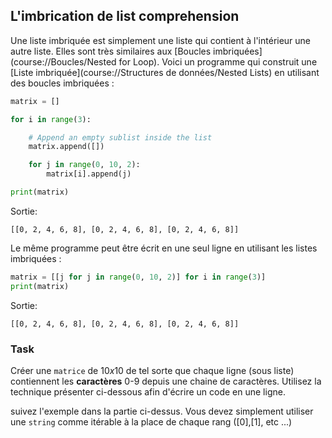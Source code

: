 ## L'imbrication de list comprehension

Une liste imbriquée est simplement une liste qui contient à l'intérieur une autre liste.
Elles sont très similaires aux [Boucles imbriquées](course://Boucles/Nested for Loop).
Voici un programme qui construit une [Liste imbriquée](course://Structures de données/Nested Lists) en utilisant 
des boucles imbriquées :

```python
matrix = []

for i in range(3):

    # Append an empty sublist inside the list
    matrix.append([])

    for j in range(0, 10, 2):
        matrix[i].append(j)

print(matrix)
```
Sortie:
```text
[[0, 2, 4, 6, 8], [0, 2, 4, 6, 8], [0, 2, 4, 6, 8]]
```

Le même programme peut être écrit en une seul ligne en utilisant les listes imbriquées :

```python
matrix = [[j for j in range(0, 10, 2)] for i in range(3)]
print(matrix)
```
Sortie:
```text
[[0, 2, 4, 6, 8], [0, 2, 4, 6, 8], [0, 2, 4, 6, 8]]
```

### Task

Créer une `matrice` de $10x10$ de tel sorte que chaque ligne (sous liste) contiennent les **caractères** 0-9 depuis une 
chaine de caractères. Utilisez la technique présenter ci-dessous afin d'écrire un code en une ligne.

<div class="hint">

suivez l'exemple dans la partie ci-dessus. Vous devez simplement utiliser une `string` comme itérable à la place 
de chaque rang ([0],[1], etc ...)
</div>




